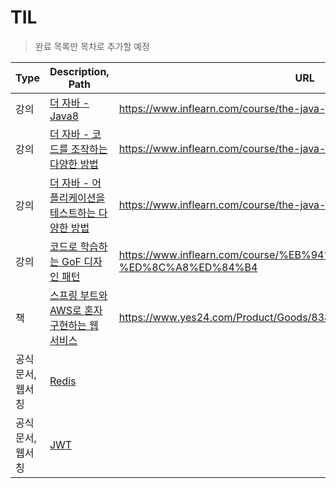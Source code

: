 # TIL

> 완료 목록만 목차로 추가할 예정

| Type             | Description, Path                                                                                                                                                                                                                                                          | URL                                                                            |
| ---------------- | -------------------------------------------------------------------------------------------------------------------------------------------------------------------------------------------------------------------------------------------------------------------------- | ------------------------------------------------------------------------------ |
| 강의             | [더 자바 - Java8](./%EA%B0%95%EC%9D%98/%EB%8D%94%20%EC%9E%90%EB%B0%94/Java8/)                                                                                                                                                                                              | https://www.inflearn.com/course/the-java-java8                                 |
| 강의             | [더 자바 - 코드를 조작하는 다양한 방법](./%EA%B0%95%EC%9D%98/%EB%8D%94%20%EC%9E%90%EB%B0%94/%EC%BD%94%EB%93%9C%EB%A5%BC%20%EC%A1%B0%EC%9E%91%ED%95%98%EB%8A%94%20%EB%8B%A4%EC%96%91%ED%95%9C%20%EB%B0%A9%EB%B2%95/)                                                        | https://www.inflearn.com/course/the-java-code-manipulation                     |
| 강의             | [더 자바 - 어플리케이션을 테스트하는 다양한 방법](./%EA%B0%95%EC%9D%98/%EB%8D%94%20%EC%9E%90%EB%B0%94/%EC%96%B4%ED%94%8C%EB%A6%AC%EC%BC%80%EC%9D%B4%EC%85%98%EC%9D%84%20%ED%85%8C%EC%8A%A4%ED%8A%B8%ED%95%98%EB%8A%94%20%EB%8B%A4%EC%96%91%ED%95%9C%20%EB%B0%A9%EB%B2%95/) | https://www.inflearn.com/course/the-java-application-test                      |
| 강의             | [코드로 학습하는 GoF 디자인 패턴](./%EA%B0%95%EC%9D%98/%EC%BD%94%EB%93%9C%EB%A1%9C%20%ED%95%99%EC%8A%B5%ED%95%98%EB%8A%94%20GoF%20%EB%94%94%EC%9E%90%EC%9D%B8%ED%8C%A8%ED%84%B4/)                                                                                          | https://www.inflearn.com/course/%EB%94%94%EC%9E%90%EC%9D%B8-%ED%8C%A8%ED%84%B4 |
| 책               | [스프링 부트와 AWS로 혼자 구현하는 웹 서비스](./BooK/%EC%8A%A4%ED%94%84%EB%A7%81%20%EB%B6%80%ED%8A%B8%EC%99%80%20AWS%EB%A1%9C%20%ED%98%BC%EC%9E%90%20%EA%B5%AC%ED%98%84%ED%95%98%EB%8A%94%20%EC%9B%B9%20%EC%84%9C%EB%B9%84%EC%8A%A4/)                                      | https://www.yes24.com/Product/Goods/83849117                                   |
| 공식문서, 웹서칭 | [Redis](./DB/NoSql/Redis/)                                                                                                                                                                                                                                                 |
| 공식문서, 웹서칭 | [JWT](./JWT/)                                                                                                                                                                                                                                                              |
